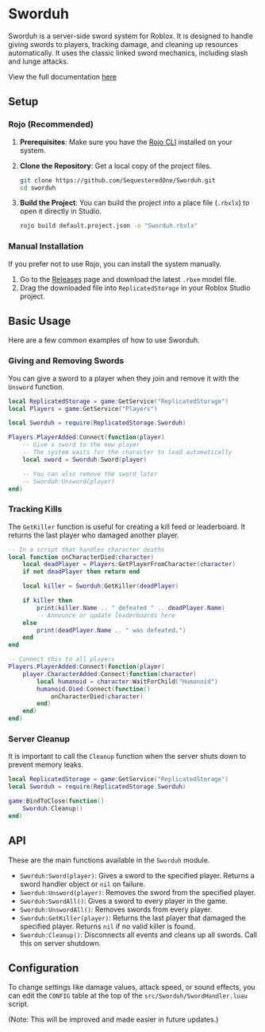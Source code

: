 # Sworduh

Sworduh is a server-side sword system for Roblox. It is designed to handle giving swords to players, tracking damage, and cleaning up resources automatically. It uses the classic linked sword mechanics, including slash and lunge attacks.

View the full documentation [here](https://sequesteredone.github.io/Sworduh/)
## Setup

### Rojo (Recommended)

1.  **Prerequisites**: Make sure you have the [Rojo CLI](https://rojo.space/docs/installation/) installed on your system.

2.  **Clone the Repository**: Get a local copy of the project files.
    ```bash
    git clone https://github.com/SequesteredOne/Sworduh.git
    cd sworduh
    ```

3.  **Build the Project**: You can build the project into a place file (`.rbxlx`) to open it directly in Studio.
    ```bash
    rojo build default.project.json -o "Sworduh.rbxlx"
    ```

### Manual Installation

If you prefer not to use Rojo, you can install the system manually.

1.  Go to the [Releases](https://github.com/SequesteredOne/Sworduh/releases) page and download the latest `.rbxm` model file.
2.  Drag the downloaded file into `ReplicatedStorage` in your Roblox Studio project.

## Basic Usage

Here are a few common examples of how to use Sworduh.

### Giving and Removing Swords

You can give a sword to a player when they join and remove it with the `Unsword` function.

```lua
local ReplicatedStorage = game:GetService("ReplicatedStorage")
local Players = game:GetService("Players")

local Sworduh = require(ReplicatedStorage.Sworduh)

Players.PlayerAdded:Connect(function(player)
	-- Give a sword to the new player
	-- The system waits for the character to load automatically
	local sword = Sworduh:Sword(player)

	-- You can also remove the sword later
	-- Sworduh:Unsword(player)
end)
```

### Tracking Kills

The `GetKiller` function is useful for creating a kill feed or leaderboard. It returns the last player who damaged another player.

```lua
-- In a script that handles character deaths
local function onCharacterDied(character)
    local deadPlayer = Players:GetPlayerFromCharacter(character)
    if not deadPlayer then return end

    local killer = Sworduh:GetKiller(deadPlayer)

    if killer then
        print(killer.Name .. " defeated " .. deadPlayer.Name)
        -- Announce or update leaderboards here
    else
        print(deadPlayer.Name .. " was defeated.")
    end
end

-- Connect this to all players
Players.PlayerAdded:Connect(function(player)
    player.CharacterAdded:Connect(function(character)
        local humanoid = character:WaitForChild("Humanoid")
        humanoid.Died:Connect(function()
            onCharacterDied(character)
        end)
    end)
end)
```

### Server Cleanup

It is important to call the `Cleanup` function when the server shuts down to prevent memory leaks.

```lua
local ReplicatedStorage = game:GetService("ReplicatedStorage")
local Sworduh = require(ReplicatedStorage.Sworduh)

game:BindToClose(function()
	Sworduh:Cleanup()
end)
```

## API

These are the main functions available in the `Sworduh` module.

*   `Sworduh:Sword(player)`: Gives a sword to the specified player. Returns a sword handler object or `nil` on failure.
*   `Sworduh:Unsword(player)`: Removes the sword from the specified player.
*   `Sworduh:SwordAll()`: Gives a sword to every player in the game.
*   `Sworduh:UnswordAll()`: Removes swords from every player.
*   `Sworduh:GetKiller(player)`: Returns the last player that damaged the specified player. Returns `nil` if no valid killer is found.
*   `Sworduh:Cleanup()`: Disconnects all events and cleans up all swords. Call this on server shutdown.

## Configuration

To change settings like damage values, attack speed, or sound effects, you can edit the `CONFIG` table at the top of the `src/Sworduh/SwordHandler.luau` script.

(Note: This will be improved and made easier in future updates.)
